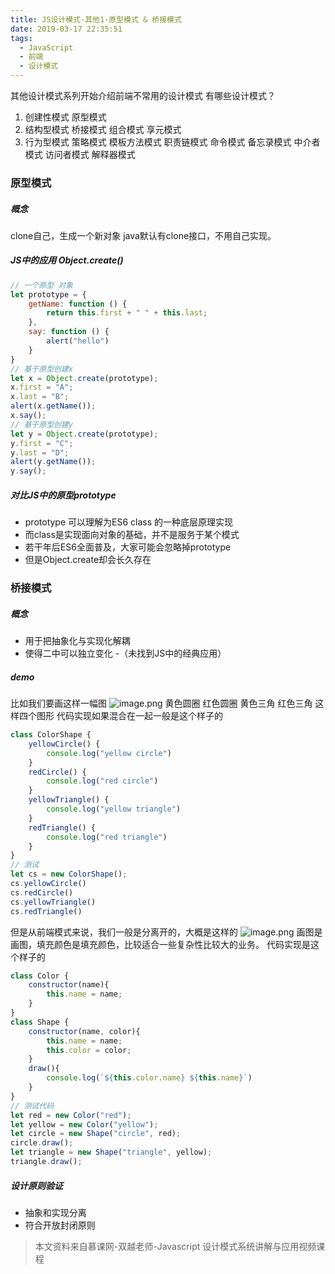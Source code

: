 ```yaml
---
title: JS设计模式-其他1-原型模式 & 桥接模式
date: 2019-03-17 22:35:51
tags:
  - JavaScript
  - 前端
  - 设计模式
---
```

其他设计模式系列开始介绍前端不常用的设计模式
有哪些设计模式？
1. 创建性模式
   原型模式
2. 结构型模式
   桥接模式  组合模式  享元模式
3. 行为型模式
   策略模式 模板方法模式 职责链模式 命令模式 备忘录模式 中介者模式 访问者模式 解释器模式
<!-- more -->
### 原型模式
##### 概念
clone自己，生成一个新对象
java默认有clone接口，不用自己实现。
##### JS中的应用 Object.create()
```javascript
// 一个原型 对象
let prototype = {
    getName: function () {
        return this.first + " " + this.last;
    },
    say: function () {
        alert("hello")
    }
}
// 基于原型创建x
let x = Object.create(prototype);
x.first = "A";
x.last = "B";
alert(x.getName());
x.say();
// 基于原型创建y
let y = Object.create(prototype);
y.first = "C";
y.last = "D";
alert(y.getName());
y.say();
```
##### 对比JS中的原型prototype
- prototype 可以理解为ES6 class 的一种底层原理实现
- 而class是实现面向对象的基础，并不是服务于某个模式
- 若干年后ES6全面普及，大家可能会忽略掉prototype
- 但是Object.create却会长久存在

### 桥接模式
##### 概念
- 用于把抽象化与实现化解耦
- 使得二中可以独立变化
-（未找到JS中的经典应用）
##### demo 
比如我们要画这样一幅图
![image.png](https://upload-images.jianshu.io/upload_images/8878633-348db8e67e6d3e59.png?imageMogr2/auto-orient/strip%7CimageView2/2/w/1240)
黄色圆圈  红色圆圈  黄色三角 红色三角 这样四个图形
代码实现如果混合在一起一般是这个样子的
```javascript
class ColorShape {
    yellowCircle() {
        console.log("yellow circle")
    }
    redCircle() {
        console.log("red circle")
    }
    yellowTriangle() {
        console.log("yellow triangle")
    }
    redTriangle() {
        console.log("red triangle")
    }
}
// 测试
let cs = new ColorShape();
cs.yellowCircle()
cs.redCircle()
cs.yellowTriangle()
cs.redTriangle()
```
但是从前端模式来说，我们一般是分离开的，大概是这样的
![image.png](https://upload-images.jianshu.io/upload_images/8878633-647a6d9b8d406fe8.png?imageMogr2/auto-orient/strip%7CimageView2/2/w/1240)
画图是画图，填充颜色是填充颜色，比较适合一些复杂性比较大的业务。
代码实现是这个样子的
```javascript
class Color {
    constructor(name){
        this.name = name;
    }
}
class Shape {
    constructor(name, color){
        this.name = name;
        this.color = color;
    }
    draw(){
        console.log(`${this.color.name} ${this.name}`)
    }
}
// 测试代码
let red = new Color("red");
let yellow = new Color("yellow");
let circle = new Shape("circle", red);
circle.draw();
let triangle = new Shape("triangle", yellow);
triangle.draw();
```
##### 设计原则验证
- 抽象和实现分离
- 符合开放封闭原则


> 本文资料来自慕课网-双越老师-Javascript 设计模式系统讲解与应用视频课程